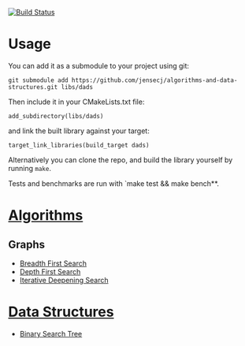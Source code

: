 [![Build Status](https://travis-ci.org/jensecj/algorithms-and-data-structures.svg?branch=master)](https://travis-ci.org/jensecj/algorithms-and-data-structures)

# Usage
You can add it as a submodule to your project using git:

`git submodule add https://github.com/jensecj/algorithms-and-data-structures.git libs/dads`

Then include it in your CMakeLists.txt file:

`add_subdirectory(libs/dads)`

and link the built library against your target:

`target_link_libraries(build_target dads)`

Alternatively you can clone the repo, and build the library yourself by running `make`.

Tests and benchmarks are run with `make test && make bench**.

# [Algorithms](https://github.com/jensecj/algorithms-and-data-structures/tree/master/src/algorithms)
## Graphs
- [Breadth First Search](https://github.com/jensecj/algorithms-and-data-structures/tree/master/src/algorithms/breadth_first_search.hpp)
- [Depth First Search](https://github.com/jensecj/algorithms-and-data-structures/tree/master/src/algorithms/depth_first_search.hpp)
- [Iterative Deepening Search](https://github.com/jensecj/algorithms-and-data-structures/tree/master/src/algorithms/iterative_deepening_search.hpp)


# [Data Structures](https://github.com/jensecj/algorithms-and-data-structures/tree/master/src/data-structures)
- [Binary Search Tree](https://github.com/jensecj/algorithms-and-data-structures/tree/master/src/data-structures/binary_search_tree.hpp)
